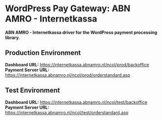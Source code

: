 # WordPress Pay Gateway: ABN AMRO - Internetkassa

**ABN AMRO - Internetkassa driver for the WordPress payment processing library.**

## Production Environment

**Dashboard URL:** https://internetkassa.abnamro.nl/ncol/prod/backoffice  
**Payment Server URL:** https://internetkassa.abnamro.nl/ncol/prod/orderstandard.asp  

## Test Environment

**Dashboard URL:** https://internetkassa.abnamro.nl/ncol/test/backoffice  
**Payment Server URL:** https://internetkassa.abnamro.nl/ncol/test/orderstandard.asp  
